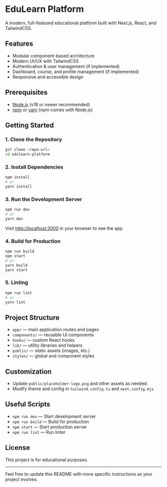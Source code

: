 # EduLearn Platform

A modern, full-featured educational platform built with Next.js, React, and TailwindCSS.

## Features
- Modular component-based architecture
- Modern UI/UX with TailwindCSS
- Authentication & user management (if implemented)
- Dashboard, course, and profile management (if implemented)
- Responsive and accessible design

## Prerequisites
- [Node.js](https://nodejs.org/) (v18 or newer recommended)
- [npm](https://www.npmjs.com/) or [yarn](https://yarnpkg.com/) (npm comes with Node.js)

## Getting Started

### 1. Clone the Repository
```bash
git clone <repo-url>
cd edulearn-platform
```

### 2. Install Dependencies
```bash
npm install
# or
yarn install
```

### 3. Run the Development Server
```bash
npm run dev
# or
yarn dev
```

Visit [http://localhost:3000](http://localhost:3000) in your browser to see the app.

### 4. Build for Production
```bash
npm run build
npm start
# or
yarn build
yarn start
```

### 5. Linting
```bash
npm run lint
# or
yarn lint
```

## Project Structure
- `app/` — main application routes and pages
- `components/` — reusable UI components
- `hooks/` — custom React hooks
- `lib/` — utility libraries and helpers
- `public/` — static assets (images, etc.)
- `styles/` — global and component styles

## Customization
- Update `public/placeholder-logo.png` and other assets as needed
- Modify theme and config in `tailwind.config.ts` and `next.config.mjs`

## Useful Scripts
- `npm run dev` — Start development server
- `npm run build` — Build for production
- `npm start` — Start production server
- `npm run lint` — Run linter

## License
This project is for educational purposes.

---

Feel free to update this README with more specific instructions as your project evolves.
